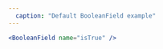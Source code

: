 ```yaml
---
  caption: "Default BooleanField example"
---
```


<!-- markdownlint-disable MD041 -->
<!-- dprint-ignore -->
```jsx
<BooleanField name="isTrue" />
```
